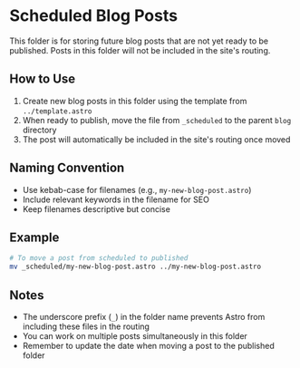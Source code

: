 # Scheduled Blog Posts

This folder is for storing future blog posts that are not yet ready to be published. Posts in this folder will not be included in the site's routing.

## How to Use

1. Create new blog posts in this folder using the template from `../template.astro`
2. When ready to publish, move the file from `_scheduled` to the parent `blog` directory
3. The post will automatically be included in the site's routing once moved

## Naming Convention

- Use kebab-case for filenames (e.g., `my-new-blog-post.astro`)
- Include relevant keywords in the filename for SEO
- Keep filenames descriptive but concise

## Example

```bash
# To move a post from scheduled to published
mv _scheduled/my-new-blog-post.astro ../my-new-blog-post.astro
```

## Notes

- The underscore prefix (`_`) in the folder name prevents Astro from including these files in the routing
- You can work on multiple posts simultaneously in this folder
- Remember to update the date when moving a post to the published folder 